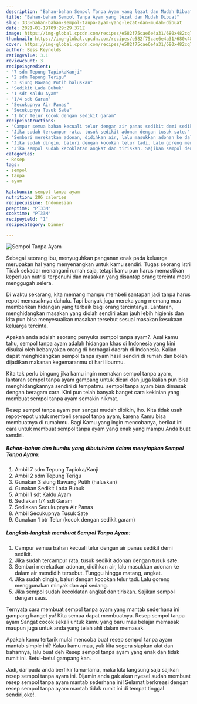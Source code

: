 ```yaml
---
description: "Bahan-bahan Sempol Tanpa Ayam yang lezat dan Mudah Dibuat"
title: "Bahan-bahan Sempol Tanpa Ayam yang lezat dan Mudah Dibuat"
slug: 333-bahan-bahan-sempol-tanpa-ayam-yang-lezat-dan-mudah-dibuat
date: 2021-01-19T09:29:29.371Z
image: https://img-global.cpcdn.com/recipes/e582f75cae6e4a31/680x482cq70/sempol-tanpa-ayam-foto-resep-utama.jpg
thumbnail: https://img-global.cpcdn.com/recipes/e582f75cae6e4a31/680x482cq70/sempol-tanpa-ayam-foto-resep-utama.jpg
cover: https://img-global.cpcdn.com/recipes/e582f75cae6e4a31/680x482cq70/sempol-tanpa-ayam-foto-resep-utama.jpg
author: Bess Reynolds
ratingvalue: 3.1
reviewcount: 3
recipeingredient:
- "7 sdm Tepung TapiokaKanji"
- "2 sdm Tepung Terigu"
- "3 siung Bawang Putih haluskan"
- "Sedikit Lada Bubuk"
- "1 sdt Kaldu Ayam"
- "1/4 sdt Garam"
- "Secukupnya Air Panas"
- "Secukupnya Tusuk Sate"
- "1 btr Telur kocok dengan sedikit garam"
recipeinstructions:
- "Campur semua bahan kecuali telur dengan air panas sedikit demi sedikit."
- "Jika sudah tercampur rata, tusuk sedikit adonan dengan tusuk sate."
- "Sembari merekatkan adonan, didihkan air, lalu masukkan adonan ke dalam air mendidih tersebut. Tunggu hingga matang, angkat."
- "Jika sudah dingin, baluri dengan kocokan telur tadi. Lalu goreng menggunakan minyak dan api sedang."
- "Jika sempol sudah kecoklatan angkat dan tiriskan. Sajikan sempol dengan saus."
categories:
- Resep
tags:
- sempol
- tanpa
- ayam

katakunci: sempol tanpa ayam 
nutrition: 286 calories
recipecuisine: Indonesian
preptime: "PT33M"
cooktime: "PT33M"
recipeyield: "1"
recipecategory: Dinner

---
```



![Sempol Tanpa Ayam](https://img-global.cpcdn.com/recipes/e582f75cae6e4a31/680x482cq70/sempol-tanpa-ayam-foto-resep-utama.jpg)

Sebagai seorang ibu, menyuguhkan panganan enak pada keluarga merupakan hal yang menyenangkan untuk kamu sendiri. Tugas seorang istri Tidak sekadar menangani rumah saja, tetapi kamu pun harus memastikan keperluan nutrisi terpenuhi dan masakan yang disantap orang tercinta mesti menggugah selera.

Di waktu  sekarang, kita memang mampu membeli santapan jadi tanpa harus repot memasaknya dahulu. Tapi banyak juga mereka yang memang mau memberikan hidangan yang terbaik bagi orang tercintanya. Lantaran, menghidangkan masakan yang diolah sendiri akan jauh lebih higienis dan kita pun bisa menyesuaikan masakan tersebut sesuai masakan kesukaan keluarga tercinta. 



Apakah anda adalah seorang penyuka sempol tanpa ayam?. Asal kamu tahu, sempol tanpa ayam adalah hidangan khas di Indonesia yang kini disukai oleh kebanyakan orang di berbagai daerah di Indonesia. Kalian dapat menghidangkan sempol tanpa ayam hasil sendiri di rumah dan boleh dijadikan makanan kegemaranmu di hari liburmu.

Kita tak perlu bingung jika kamu ingin memakan sempol tanpa ayam, lantaran sempol tanpa ayam gampang untuk dicari dan juga kalian pun bisa menghidangkannya sendiri di tempatmu. sempol tanpa ayam bisa dimasak dengan beragam cara. Kini pun telah banyak banget cara kekinian yang membuat sempol tanpa ayam semakin nikmat.

Resep sempol tanpa ayam pun sangat mudah dibikin, lho. Kita tidak usah repot-repot untuk membeli sempol tanpa ayam, karena Kamu bisa membuatnya di rumahmu. Bagi Kamu yang ingin mencobanya, berikut ini cara untuk membuat sempol tanpa ayam yang enak yang mampu Anda buat sendiri.

<!--inarticleads1-->

##### Bahan-bahan dan bumbu yang dibutuhkan dalam menyiapkan Sempol Tanpa Ayam:

1. Ambil 7 sdm Tepung Tapioka/Kanji
1. Ambil 2 sdm Tepung Terigu
1. Gunakan 3 siung Bawang Putih (haluskan)
1. Gunakan Sedikit Lada Bubuk
1. Ambil 1 sdt Kaldu Ayam
1. Sediakan 1/4 sdt Garam
1. Sediakan Secukupnya Air Panas
1. Ambil Secukupnya Tusuk Sate
1. Gunakan 1 btr Telur (kocok dengan sedikit garam)




<!--inarticleads2-->

##### Langkah-langkah membuat Sempol Tanpa Ayam:

1. Campur semua bahan kecuali telur dengan air panas sedikit demi sedikit.
1. Jika sudah tercampur rata, tusuk sedikit adonan dengan tusuk sate.
1. Sembari merekatkan adonan, didihkan air, lalu masukkan adonan ke dalam air mendidih tersebut. Tunggu hingga matang, angkat.
1. Jika sudah dingin, baluri dengan kocokan telur tadi. Lalu goreng menggunakan minyak dan api sedang.
1. Jika sempol sudah kecoklatan angkat dan tiriskan. Sajikan sempol dengan saus.




Ternyata cara membuat sempol tanpa ayam yang mantab sederhana ini gampang banget ya! Kita semua dapat membuatnya. Resep sempol tanpa ayam Sangat cocok sekali untuk kamu yang baru mau belajar memasak maupun juga untuk anda yang telah ahli dalam memasak.

Apakah kamu tertarik mulai mencoba buat resep sempol tanpa ayam mantab simple ini? Kalau kamu mau, yuk kita segera siapkan alat dan bahannya, lalu buat deh Resep sempol tanpa ayam yang enak dan tidak rumit ini. Betul-betul gampang kan. 

Jadi, daripada anda berfikir lama-lama, maka kita langsung saja sajikan resep sempol tanpa ayam ini. Dijamin anda gak akan nyesel sudah membuat resep sempol tanpa ayam mantab sederhana ini! Selamat berkreasi dengan resep sempol tanpa ayam mantab tidak rumit ini di tempat tinggal sendiri,oke!.

